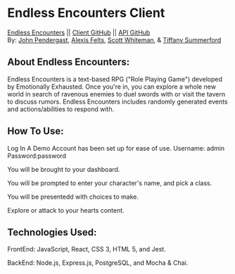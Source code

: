 # Endless Encounters Client  
[Endless Encounters](https://endless-encounters-chi.vercel.app/ "Endless Encounters") ||
[Client GitHub](https://github.com/EndlessEncounters/client "Client GitHub") ||
[API GitHub](https://github.com/EndlessEncounters/server "API Github")  
By: [John Pendergast](https://github.com/Jpending "John Pendergast"),
[Alexis Felts](https://github.com/Nvlt "Alexis Felts"),
[Scott Whiteman](https://github.com/scottWhiteman "Scott Whiteman"), &
[Tiffany Summerford](https://github.com/breakfastatiffs "Tiffany Summerford")  

## About Endless Encounters:  
Endless Encounters is a text-based RPG ("Role Playing Game") developed by Emotionally Exhausted. Once you're in, you can explore a whole new world in search of ravenous enemies to duel swords with or visit the tavern to discuss rumors. Endless Encounters includes randomly generated events and actions/abilities to respond with.  

## How To Use:
Log In
  A Demo Account has been set up for ease of use.
    Username: admin
    Password:password
    
 You will be brought to your dashboard.
 
 You will be prompted to enter your character's name, and pick a class.
 
 You will be presentedd with choices to make.
 
 Explore or attack to your hearts content.
 
## Technologies Used:  
FrontEnd: JavaScript, React, CSS 3, HTML 5, and Jest.  

BackEnd: Node.js, Express.js, PostgreSQL, and Mocha & Chai.
